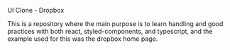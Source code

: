 UI Clone - Dropbox

This is a repository where the main purpose is to learn handling and good practices with both react, styled-components, and typescript, and the example used for this was the dropbox home page.

